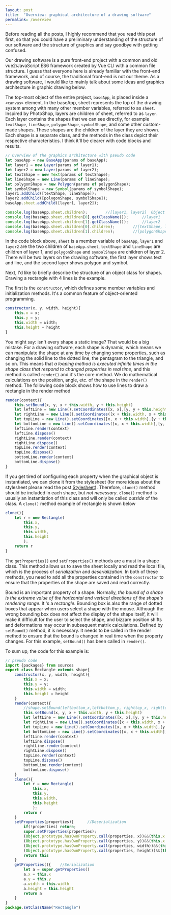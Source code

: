 ```yaml
---
layout: post
title:  "Overview: graphical architecture of a drawing software"
permalink: /overview
---
```


Before reading all the posts, I highly recommend that you read this post first, so that you could have a preliminary understanding of the structure of our software and the structure of graphics and say goodbye with getting confused.

Our drawing software is a pure front-end project with a common and old vue2/JavaScript ES6 framework created by Vue CLI with a common file structure. I guess that everyone here is already familiar with the front-end framework, and of course, the traditional front-end is not our theme. As a drawing software, I would like to mainly talk about some ideas and graphics architecture in graphic drawing below.

The top-most object of the entire project, <code class="language-plaintext highlighter-rouge">baseApp</code>, is placed inside a <code class="language-plaintext highlighter-rouge">&lt;canvas></code> element. In the baseApp, sheet represents the top of the drawing system among with many other member variables, referred to as <code class="language-plaintext highlighter-rouge">sheet</code>. Inspired by PhotoShop, layers are children of sheet, referred to as <code class="language-plaintext highlighter-rouge">layer</code>. Each layer contains the shapes that we can see directly, for example <code class="language-plaintext highlighter-rouge">textShape</code>, <code class="language-plaintext highlighter-rouge">lineShape</code>, <code class="language-plaintext highlighter-rouge">polygonShape</code>, <code class="language-plaintext highlighter-rouge">symbolShape</code>, and some other custom-made shapes. These shapes are the children of the layer they are shown. Each shape is a separate class, and the methods in the class depict their respective characteristics. I think it'll be clearer with code blocks and results.

```js
// Overview of the graphics architecture with pseudo code
let baseApp = new BaseApp(params of baseApp);
let layer1 = new Layer(params of layer1);
let layer2 = new Layer(params of layer2);
let textShape = new Text(params of textShape);
let lineShape = new Line(params of lineShape);
let polygonShape = new Polygon(params of polygonShape);
let symbolShape = new Symbol(params of symbolShape);
layer1.addChild([textShape, lineShape]);
layer2.addChild([polygonShape, symbolShape]);
baseApp.sheet.addChild([layer1, layer2]);

console.log(baseApp.sheet.children);		//[layer1, layer2]	Object in Array
console.log(baseApp.sheet.children[0].getClassName());		//layer1	String
console.log(baseApp.sheet.children[1].getClassName());		//layer2	String
console.log(baseApp.sheet.children[0].children);		//[textShape, lineShape]	Object in Array
console.log(baseApp.sheet.children[1].children);		//[polygonShape, symbolShape]	Object in Array
```
In the code block above, <code class="language-plaintext highlighter-rouge">sheet</code> is a member variable of <code class="language-plaintext highlighter-rouge">baseApp</code>, <code class="language-plaintext highlighter-rouge">layer1</code> and <code class="language-plaintext highlighter-rouge">layer2</code> are the two children of <code class="language-plaintext highlighter-rouge">baseApp.sheet</code>, <code class="language-plaintext highlighter-rouge">textShape</code> and <code class="language-plaintext highlighter-rouge">lineShape</code> are children of layer 1, and <code class="language-plaintext highlighter-rouge">polygonShape</code> and <code class="language-plaintext highlighter-rouge">symbolShape</code> are children of layer 2. There will be two layers on the drawing software, the first layer shows text and line, and the second layer shows polygon and symbol.

Next, I'd like to briefly describe the structure of an object class for shapes. Drawing a rectangle with 4 lines is the example.

The first is the <code class="language-plaintext highlighter-rouge">constructor</code>, which defines some member variables and initialization methods. It's a common feature of object-oriented programming.

```js
constructor(x, y, width, height){
	this.x = x;
	this.y = y;
	this.width = width;
	this.height = height
}
```

You might say: isn't every shape a static image? That would be a big mistake. For a drawing software, each shape is dynamic, which means we can manipulate the shape at any time by changing some properties, such as changing the solid line to the dotted line, the pentagram to the triangle, and so on. This means that <em>a looping method is executed infinite times in the shape class that respond to changed properties in real time</em>, and this method is called <code class="language-plaintext highlighter-rouge">render()</code> and it's the core method. We do mathematical calculations on the position, angle, etc. of the shape in the <code class="language-plaintext highlighter-rouge">render()</code> method. The following code block shows how to use lines to draw a rectangle in the render method

```js
render(context){
	this.setBound(x, y, x + this.width, y + this.height)
	let leftLine = new Line().setCoordinates([x, x],[y, y + this.height])		//setCoordinate(xArr, yArr)
	let rightLine = new Line().setCoordinates([x + this.width, x + this.width],[y, y + this.height])
	let topLine = new Line().setCoordinates([x, x + this.width],[y + this.height, y + this.height])
	let bottomLine = new Line().setCoordinates([x, x + this.width],[y, y])
	leftLine.render(context)
	leftLine.dispose()
	rightLine.render(context)
	rightLine.dispose()
	topLine.render(context)
	topLine.dispose()
	bottomLine.render(context)
	bottomLine.dispose()
}
```

If you get tired of configuring each property when the graphical object is instantiated, we can clone it from the stylesheet (for more ideas about the stylesheet please read the post <a href="./stylesheet">Stylesheet</a>). Therefore, <code class="language-plaintext highlighter-rouge">clone()</code> method should be included in each shape, but <em>not necessary</em>. <code class="language-plaintext highlighter-rouge">clone()</code> method is usually an instantiation of this class and will only be called <em>outside</em> of the class. A <code class="language-plaintext highlighter-rouge">clone()</code> method example of rectangle is shown below

```js
clone(){
	let r = new Rectangle(
		this.x,
		this.y,
		this.width,
		this.height
		);
	return r
}
```

The <code class="language-plaintext highlighter-rouge">getProperties()</code> and <code class="language-plaintext highlighter-rouge">setProperties()</code> methods are a must in a shape class. This method allows us to save the sheet locally and read the local file, which is the process of <em>serialization</em> and <em>deserialization</em>. In both of these methods, you need to add all the properties contained in the <code class="language-plaintext highlighter-rouge">constructor</code> to ensure that the properties of the shape are saved and read correctly.

Bound is an important property of a shape. Normally, <em>the bound of a shape is the extreme value of the horizontal and vertical directions of the shape's rendering range</em>. It 's a <em>rectangle</em>. Bounding box is also the range of dotted boxes that appear when users select a shape with the mouse. Although the wrong bounding box does not affect the display of the shape itself, it will make it difficult for the user to select the shape, and bizzare position shifts and deformations may occur in subsequent matrix calculations. Defined by <code class="language-plaintext highlighter-rouge">setBound()</code> method, it is necessary. It needs to be called in the render method to ensure that the bound is changed in real time when the property changes. For this example, <code class="language-plaintext highlighter-rouge">setBound()</code> has been called in <code class="language-plaintext highlighter-rouge">render()</code>.

To sum up, the code for this example is:

```js
// pseudo code
import {packages} from sources
export class Rectangle extends shape{
	constructor(x, y, width, height){
		this.x = x;
		this.y = y;
		this.width = width;
		this.height = height
	}
	render(context){
		//shape.setBound(leftbottom_x,leftbottom_y, righttop_x, righttop_y)
		this.setBound(x, y, x + this.width, y + this.height)
		let leftLine = new Line().setCoordinates([x, x],[y, y + this.height])		//setCoordinate(xArr, yArr)
		let rightLine = new Line().setCoordinates([x + this.width, x + this.width],[y, y + this.height])
		let topLine = new Line().setCoordinates([x, x + this.width],[y + this.height, y + this.height])
		let bottomLine = new Line().setCoordinates([x, x + this.width],[y, y])
		leftLine.render(context)
		leftLine.dispose()
		rightLine.render(context)
		rightLine.dispose()
		topLine.render(context)
		topLine.dispose()
		bottomLine.render(context)
		bottomLine.dispose()
	}
	clone(){
		let r = new Rectangle(
			this.x,
			this.y,
			this.width,
			this.height
			);
		return r
	}
	setProperties(properties){		//Deserialization
		if(!properties) return;
		super.setProperties(properties);
		(Object.prototype.hasOwnProperty.call(properties, x))&&(this.x = properties.x)
		(Object.prototype.hasOwnProperty.call(properties, y))&&(this.x = properties.x)
		(Object.prototype.hasOwnProperty.call(properties, width))&&(this.x = properties.width)
		(Object.prototype.hasOwnProperty.call(properties, height))&&(this.x = properties.height)
		return this
	}
	getProperties(){	//Serialization
		let a = super.getProperties()
		a.x = this.x
		a.y = this.y
		a.width = this.width
		a.height = this.height
		return a
	}
}
package.setClassName("Rectangle")
```
